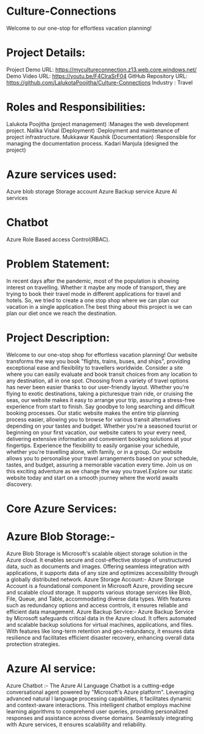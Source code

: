 # Culture-Connections
 Welcome to our one-stop for effortless vacation planning!
# Project Details:
  Project Demo URL: https://mycultureconnection.z13.web.core.windows.net/
  Demo Video URL: https://youtu.be/F4CIraSrF04
  GitHub Repository URL: https://github.com/LalukotaPoojitha/Culture-Connections
  Industry : Travel
# Roles and Responsibilities:
 Lalukota Poojitha (project management) :Manages the web development project.
 Nalika Vishal (Deployment) :Deployment and maintenance of project infrastructure.
 Mukkawar Kaushik (Documentation) :Responsible for managing the documentation process.
 Kadari Manjula (designed the project)
# Azure services used:
 Azure blob storage
 Storage account
 Azure Backup service
 Azure AI services
# Chatbot
 Azure Role Based access Control(RBAC).
# Problem Statement:
 In recent days after the pandemic, most of the population is showing interest on travelling. Whether it maybe any mode of transport, they are trying to 
 book their travel mode in different applications for travel and hotels. So, we tried to create a one stop shop where we can plan our vacation in a single 
 application.The best thing about this project is we can plan our diet once we reach the destination.

# Project Description:
Welcome to our one-stop shop for effortless vacation planning! Our website transforms the way you book "flights, trains, buses, and ships", providing 
 exceptional ease and flexibility to travellers worldwide. Consider a site where you can easily evaluate and book transit choices from any location to any 
 destination, all in one spot. Choosing from a variety of travel options has never been easier thanks to our user-friendly layout. Whether you're flying to 
 exotic destinations, taking a picturesque train ride, or cruising the seas, our website makes it easy to arrange your trip, assuring a stress-free 
 experience from start to finish. Say goodbye to long searching and difficult booking processes. Our static website makes the entire trip planning process 
 easier, allowing you to browse for various transit alternatives depending on your tastes and budget. Whether you're a seasoned tourist or beginning on your 
 first vacation, our website caters to your every need, delivering extensive information and convenient booking solutions at your fingertips. Experience the 
 flexibility to easily organise your schedule, whether you're travelling alone, with family, or in a group. Our website allows you to personalise your 
 travel arrangements based on your schedule, tastes, and budget, assuring a memorable vacation every time. Join us on this exciting adventure as we change 
 the way you travel.Explore our static website today and start on a smooth journey where the world awaits discovery.

# Core Azure Services:
 # Azure Blob Storage:- 
 Azure Blob Storage is Microsoft's scalable object storage solution in the Azure cloud. It enables secure and cost-effective storage of 
 unstructured data, such as documents and images. Offering seamless integration with applications, it supports data of any size and optimizes accessibility 
 through a globally distributed network. Azure Storage Account:- Azure Storage Account is a foundational component in Microsoft Azure, providing secure and 
 scalable cloud storage. It supports various storage services like Blob, File, Queue, and Table, accommodating diverse data types. With features such as 
 redundancy options and access controls, it ensures reliable and efficient data management. Azure Backup Service:- Azure Backup Service by Microsoft 
 safeguards critical data in the Azure cloud. It offers automated and scalable backup solutions for virtual machines, applications, and files. With features 
 like long-term retention and geo-redundancy, it ensures data resilience and facilitates efficient disaster recovery, enhancing overall data protection 
 strategies.
# Azure AI service:
 Azure Chatbot :- The Azure AI Language Chatbot is a cutting-edge conversational agent powered by "Microsoft's Azure platform". Leveraging advanced natural l 
 language processing capabilities, it facilitates dynamic and context-aware interactions. This intelligent chatbot employs machine learning algorithms to 
 comprehend user queries, providing personalized responses and assistance across diverse domains. Seamlessly integrating with Azure services, it ensures 
 scalability and reliability.
